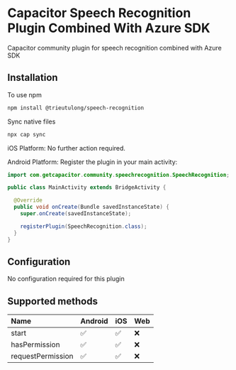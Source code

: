 # Capacitor Speech Recognition Plugin Combined With Azure SDK

Capacitor community plugin for speech recognition combined with Azure SDK

## Installation

To use npm

```bash
npm install @trieutulong/speech-recognition
```

Sync native files

```bash
npx cap sync
```

iOS Platform: No further action required.

Android Platform: Register the plugin in your main activity:

```java
import com.getcapacitor.community.speechrecognition.SpeechRecognition;

public class MainActivity extends BridgeActivity {

  @Override
  public void onCreate(Bundle savedInstanceState) {
    super.onCreate(savedInstanceState);

    registerPlugin(SpeechRecognition.class);
  }
}

```

## Configuration

No configuration required for this plugin

## Supported methods

| Name              | Android | iOS | Web |
| :---------------- | :------ | :-- | :-- |
| start             | ✅      | ✅  | ❌  |
| hasPermission     | ✅      | ✅  | ❌  |
| requestPermission | ✅      | ✅  | ❌  |
